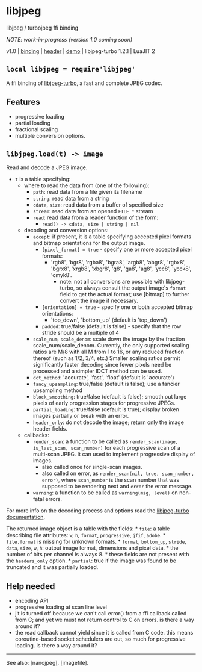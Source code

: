 # libjpeg
libjpeg / turbojpeg ffi binding

_*NOTE: work-in-progress (version 1.0 coming soon)*_

v1.0 | [binding](http://code.google.com/p/lua-files/source/browse/libjpeg.lua) | [header](http://code.google.com/p/lua-files/source/browse/libjpeg_h.lua) | [demo](http://code.google.com/p/lua-files/source/browse/libjpeg_demo.lua) | libjpeg-turbo 1.2.1 | LuaJIT 2

## `local libjpeg = require'libjpeg'`

A ffi binding of [libjpeg-turbo](http://libjpeg-turbo.virtualgl.org/), a fast and complete JPEG codec.

## Features
  * progressive loading
  * partial loading
  * fractional scaling
  * multiple conversion options.

## `libjpeg.load(t) -> image`

Read and decode a JPEG image.

  * `t` is a table specifying:
    * where to read the data from (one of the following):
      * `path`: read data from a file given its filename
      * `string`: read data from a string
      * `cdata`, `size`: read data from a buffer of specified size
      * `stream`: read data from an opened `FILE *` stream
      * `read`: read data from a reader function of the form:
        * `read() -> cdata, size | string | nil`
    * decoding and conversion options:
      * `accept`: if present, it is a table specifying accepted pixel formats and bitmap orientations for the output image.
        * `[pixel_format] = true` - specify one or more accepted pixel formats:
          * 'rgb8', 'bgr8', 'rgba8', 'bgra8', 'argb8', 'abgr8', 'rgbx8', 'bgrx8', 'xrgb8', 'xbgr8', 'g8', 'ga8', 'ag8', 'ycc8', 'ycck8', 'cmyk8'.
            * note: not all conversions are possible with libjpeg-turbo, so always consult the output image's `format` field to get the actual format; use [bitmap] to further convert the image if necessary.
        * `[orientation] = true` - specify one or both accepted bitmap orientations:
          * 'top_down', 'bottom_up' (default is 'top_down')
        * `padded`: true/false (default is false) - specify that the row stride should be a multiple of 4
      * `scale_num`, `scale_denom`: scale down the image by the fraction scale_num/scale_denom. Currently, the only supported scaling ratios are M/8 with all M from 1 to 16, or any reduced fraction thereof (such as 1/2, 3/4, etc.) Smaller scaling ratios permit significantly faster decoding since fewer pixels need be processed and a simpler IDCT method can be used.
      * `dct_method`: 'accurate', 'fast', 'float' (default is 'accurate')
      * `fancy_upsampling`: true/false (default is false); use a fancier upsampling method
      * `block_smoothing`: true/false (default is false); smooth out large pixels of early progression stages for progressive JPEGs.
      * `partial_loading`: true/false (default is true); display broken images partially or break with an error.
      * `header_only`: do not decode the image; return only the image header fields.
    * callbacks:
      * `render_scan`: a function to be called as `render_scan(image, is_last_scan, scan_number)` for each progressive scan of a multi-scan JPEG. It can used to implement progressive display of images.
        * also called once for single-scan images.
        * also called on error, as `render_scan(nil, true, scan_number, error)`, where `scan_number` is the scan number that was supposed to be rendering next and `error` the error message.
      * `warning`: a function to be called as `warning(msg, level)` on non-fatal errors.

For more info on the decoding process and options read the [libjpeg-turbo documentation](http://sourceforge.net/p/libjpeg-turbo/code/HEAD/tree/trunk/libjpeg.txt).

The returned image object is a table with the fields:
    * `file`: a table describing file attributes: `w`, `h`, `format`, `progressive`, `jfif`, `adobe`.
      * `file.format` is missing for unknown formats.
    * `format`, `bottom_up`, `stride`, `data`, `size`, `w`, `h`: output image format, dimensions and pixel data.
      * the number of bits per channel is always 8.
      * these fields are not present with the `headers_only` option.
    * `partial`: true if the image was found to be truncated and it was partially loaded.

## Help needed
  * encoding API
  * progressive loading at scan line level
  * jit is turned off because we can't call error() from a ffi callback called from C; and yet we must not return control to C on errors. is there a way around it?
  * the read callback cannot yield since it is called from C code. this means coroutine-based socket schedulers are out, so much for progressive loading. is there a way around it?

----
See also: [nanojpeg], [imagefile].
